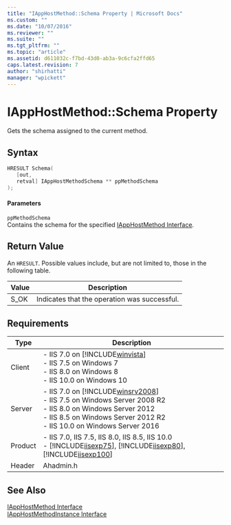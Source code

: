 ```yaml
---
title: "IAppHostMethod::Schema Property | Microsoft Docs"
ms.custom: ""
ms.date: "10/07/2016"
ms.reviewer: ""
ms.suite: ""
ms.tgt_pltfrm: ""
ms.topic: "article"
ms.assetid: d611032c-f7bd-43d0-ab3a-9c6cfa2ffd65
caps.latest.revision: 7
author: "shirhatti"
manager: "wpickett"
---
```

# IAppHostMethod::Schema Property
Gets the schema assigned to the current method.  
  
## Syntax  
  
```cpp  
HRESULT Schema(  
   [out,  
   retval] IAppHostMethodSchema ** ppMethodSchema  
);  
```  
  
#### Parameters  
 `ppMethodSchema`  
 Contains the schema for the specified [IAppHostMethod Interface](../../web-development-reference\native-code-api-reference/iapphostmethod-interface.md).  
  
## Return Value  
 An `HRESULT`. Possible values include, but are not limited to, those in the following table.  
  
|Value|Description|  
|-----------|-----------------|  
|S_OK|Indicates that the operation was successful.|  
  
## Requirements  
  
|Type|Description|  
|----------|-----------------|  
|Client|-   IIS 7.0 on [!INCLUDE[winvista](../../wmi-provider/includes/winvista-md.md)]<br />-   IIS 7.5 on Windows 7<br />-   IIS 8.0 on Windows 8<br />-   IIS 10.0 on Windows 10|  
|Server|-   IIS 7.0 on [!INCLUDE[winsrv2008](../../wmi-provider/includes/winsrv2008-md.md)]<br />-   IIS 7.5 on Windows Server 2008 R2<br />-   IIS 8.0 on Windows Server 2012<br />-   IIS 8.5 on Windows Server 2012 R2<br />-   IIS 10.0 on Windows Server 2016|  
|Product|-   IIS 7.0, IIS 7.5, IIS 8.0, IIS 8.5, IIS 10.0<br />-   [!INCLUDE[iisexp75](../../web-development-reference/native-code-api-reference/includes/iisexp75-md.md)], [!INCLUDE[iisexp80](../../web-development-reference/native-code-api-reference/includes/iisexp80-md.md)], [!INCLUDE[iisexp100](../../web-development-reference/native-code-api-reference/includes/iisexp100-md.md)]|  
|Header|Ahadmin.h|  
  
## See Also  
 [IAppHostMethod Interface](../../web-development-reference\native-code-api-reference/iapphostmethod-interface.md)   
 [IAppHostMethodInstance Interface](../../web-development-reference\native-code-api-reference/iapphostmethodinstance-interface.md)